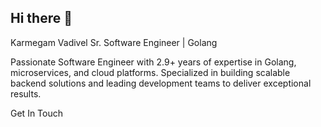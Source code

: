 ## Hi there 👋

<!--
**vkarmegam/vkarmegam** is a ✨ _special_ ✨ repository because its `README.md` (this file) appears on your GitHub profile.

Here are some ideas to get you started:

- 🔭 I’m currently working on ...
- 🌱 I’m currently learning ...
- 👯 I’m looking to collaborate on ...
- 🤔 I’m looking for help with ...
- 💬 Ask me about ...
- 📫 How to reach me: ...
- 😄 Pronouns: ...
- ⚡ Fun fact: ...
-->

Karmegam Vadivel
Sr. Software Engineer | Golang

Passionate Software Engineer with 2.9+ years of expertise in Golang, microservices, and cloud platforms. Specialized in building scalable backend solutions and leading development teams to deliver exceptional results.


Get In Touch
